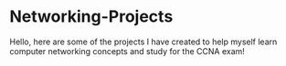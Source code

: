 # Networking-Projects
Hello, here are some of the projects I have created to help myself learn computer networking concepts and study for the CCNA exam!
